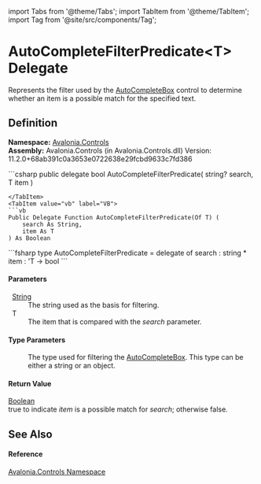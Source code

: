 import Tabs from '@theme/Tabs'; 
import TabItem from '@theme/TabItem'; 
import Tag from '@site/src/components/Tag'; 

# AutoCompleteFilterPredicate&lt;T&gt; Delegate


Represents the filter used by the <a href="T_Avalonia_Controls_AutoCompleteBox">AutoCompleteBox</a> control to determine whether an item is a possible match for the specified text.



## Definition
**Namespace:** <a href="N_Avalonia_Controls">Avalonia.Controls</a>  
**Assembly:** Avalonia.Controls (in Avalonia.Controls.dll) Version: 11.2.0+68ab391c0a3653e0722638e29fcbd9633c7fd386

<Tabs groupId="api-code-preview">
<TabItem value="csharp" label="C#">
```csharp
public delegate bool AutoCompleteFilterPredicate<T>(
	string? search,
	T item
)

```
</TabItem>
<TabItem value="vb" label="VB">
```vb
Public Delegate Function AutoCompleteFilterPredicate(Of T) ( 
	search As String,
	item As T
) As Boolean
```
</TabItem>
<TabItem value="fsharp" label="F#">
```fsharp
type AutoCompleteFilterPredicate = 
    delegate of 
        search : string * 
        item : 'T -> bool
```
</TabItem>
</Tabs>



#### Parameters
<dl><dt>  <a href="https://learn.microsoft.com/dotnet/api/system.string" target="_blank" rel="noopener noreferrer">String</a></dt><dd>The string used as the basis for filtering.</dd><dt>  T</dt><dd>The item that is compared with the <em>search</em> parameter.</dd></dl>

#### Type Parameters
<dl><dt /><dd>The type used for filtering the <a href="T_Avalonia_Controls_AutoCompleteBox">AutoCompleteBox</a>. This type can be either a string or an object.</dd></dl>

#### Return Value
<a href="https://learn.microsoft.com/dotnet/api/system.boolean" target="_blank" rel="noopener noreferrer">Boolean</a>  
true to indicate *item* is a possible match for *search*; otherwise false.

## See Also


#### Reference
<a href="N_Avalonia_Controls">Avalonia.Controls Namespace</a>  
